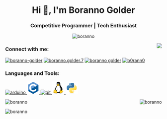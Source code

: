  <h1 align="center">Hi 👋, I'm Boranno Golder</h1>
<h3 align="center">Competitive Programmer | Tech Enthusiast</h3>
<p align="center"> <img src="https://komarev.com/ghpvc/?username=boranno&label=Profile%20views&color=0e75b6&style=flat" alt="boranno" /> </p>
<img align="right" src="https://c.tenor.com/PRN-EHOCuHwAAAAd/the-it-crowd-moss-the-it-crowd.gif">
<h3 align="left">Connect with me:</h3>
<p align="left">
<a href="https://linkedin.com/in/boranno-golder" target="blank"><img align="center" src="https://raw.githubusercontent.com/rahuldkjain/github-profile-readme-generator/master/src/images/icons/Social/linked-in-alt.svg" alt="boranno-golder" height="30" width="40" /></a>
<a href="https://fb.com/boranno.golder.7" target="blank"><img align="center" src="https://raw.githubusercontent.com/rahuldkjain/github-profile-readme-generator/master/src/images/icons/Social/facebook.svg" alt="boranno.golder.7" height="30" width="40" /></a>
<a href="https://www.youtube.com/c/boranno golder" target="blank"><img align="center" src="https://raw.githubusercontent.com/rahuldkjain/github-profile-readme-generator/master/src/images/icons/Social/youtube.svg" alt="boranno golder" height="30" width="40" /></a>
<a href="https://codeforces.com/profile/b0rann0" target="blank"><img align="center" src="https://raw.githubusercontent.com/rahuldkjain/github-profile-readme-generator/master/src/images/icons/Social/codeforces.svg" alt="b0rann0" height="30" width="40" /></a>
</p>

<h3 align="left">Languages and Tools:</h3>
<p align="left"> <a href="https://www.arduino.cc/" target="_blank" rel="noreferrer"> <img src="https://cdn.worldvectorlogo.com/logos/arduino-1.svg" alt="arduino" width="40" height="40"/> </a> <a href="https://www.cprogramming.com/" target="_blank" rel="noreferrer"> <img src="https://raw.githubusercontent.com/devicons/devicon/master/icons/c/c-original.svg" alt="c" width="40" height="40"/> </a> <a href="https://git-scm.com/" target="_blank" rel="noreferrer"> <img src="https://www.vectorlogo.zone/logos/git-scm/git-scm-icon.svg" alt="git" width="40" height="40"/> </a> <a href="https://www.linux.org/" target="_blank" rel="noreferrer"> <img src="https://raw.githubusercontent.com/devicons/devicon/master/icons/linux/linux-original.svg" alt="linux" width="40" height="40"/> </a> <a href="https://www.python.org" target="_blank" rel="noreferrer"> <img src="https://raw.githubusercontent.com/devicons/devicon/master/icons/python/python-original.svg" alt="python" width="40" height="40"/> </a> </p>

<p><img align="left" src="https://github-readme-stats.vercel.app/api/top-langs?username=boranno&show_icons=true&locale=en&layout=compact" alt="boranno"/></p>
<p>&nbsp;<img align="right" src="https://github-readme-stats.vercel.app/api?username=boranno&show_icons=true&locale=en" alt="boranno"></p>
<p><img align="left" src="https://github-readme-streak-stats.herokuapp.com/?user=boranno&" alt="boranno" /></p>



